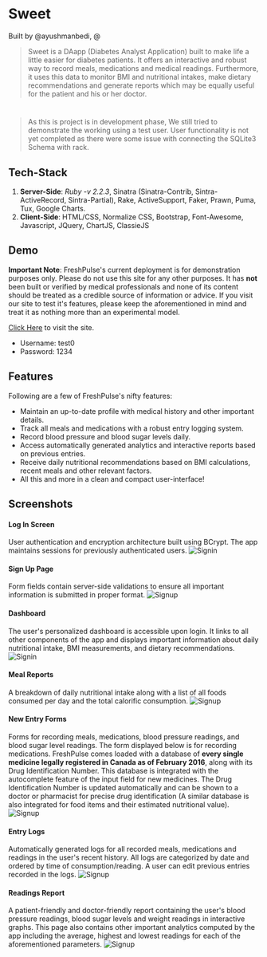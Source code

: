 # Sweet

Built by @ayushmanbedi, @

>Sweet is a DAapp (Diabetes Analyst Application) built to make life a little easier for diabetes patients. It offers an interactive and robust way to record meals, medications and medical readings. Furthermore, it uses this data to monitor BMI and nutritional intakes, make dietary recommendations and generate reports which may be equally useful for the patient and his or her doctor.
#
>As this is project is in development phase, We still tried to demonstrate the working using a test user.
>User functionality is not yet completed as there were some issue with connecting the SQLite3 Schema with rack. 
## Tech-Stack

1. __Server-Side__: _Ruby -v 2.2.3_, Sinatra (Sinatra-Contrib, Sintra-ActiveRecord, Sintra-Partial), Rake, ActiveSupport, Faker, Prawn, Puma, Tux, Google Charts.
2. __Client-Side__: HTML/CSS, Normalize CSS, Bootstrap, Font-Awesome, Javascript, JQuery, ChartJS, ClassieJS

## Demo

__Important Note__: FreshPulse's current deployment is for demonstration purposes only. Please do not use this site for any other purposes. It has __not__ been built or verified by medical professionals and none of its content should be treated as a credible source of information or advice. If you visit our site to test it's features, please keep the aforementioned in mind and treat it as nothing more than an experimental model.

[Click Here](http://freshpulse.herokuapp.com/)  to visit the site.

+ Username: test0
+ Password: 1234

## Features

Following are a few of FreshPulse's nifty features:

+ Maintain an up-to-date profile with medical history and other important details.
+ Track all meals and medications with a robust entry logging system.
+ Record blood pressure and blood sugar levels daily.
+ Access automatically generated analytics and interactive reports based on previous entries.
+ Receive daily nutritional recommendations based on BMI calculations, recent meals and other relevant factors. 
+ All this and more in a clean and compact user-interface!

## Screenshots

#### Log In Screen

User authentication and encryption architecture built using BCrypt. The app maintains sessions for previously authenticated users. 
![Signin](https://s3.amazonaws.com/freshpulse/readme_images/1_signin.jpg)

#### Sign Up Page

Form fields contain server-side validations to ensure all important information is submitted in proper format.
![Signup](https://s3.amazonaws.com/freshpulse/readme_images/2_signup.jpg)

#### Dashboard

The user's personalized dashboard is accessible upon login. It links to all other components of the app and displays important information about daily nutritional intake, BMI measurements, and dietary recommendations.
![Signin](https://s3.amazonaws.com/freshpulse/readme_images/3_dashboard.jpg)

#### Meal Reports

A breakdown of daily nutritional intake along with a list of all foods consumed per day and the total calorific consumption. 
![Signup](https://s3.amazonaws.com/freshpulse/readme_images/4_meal_reports.jpg)

#### New Entry Forms

Forms for recording meals, medications, blood pressure readings, and blood sugar level readings. The form displayed below is for recording medications. FreshPulse comes loaded with a database of **every single medicine legally registered in Canada as of February 2016**, along with its Drug Identification Number. This database is integrated with the autocomplete feature of the input field for new medicines. The Drug Identification Number is updated automatically and can be shown to a doctor or pharmacist for precise drug identification (A similar database is also integrated for food items and their estimated nutritional value).
![Signup](https://s3.amazonaws.com/freshpulse/readme_images/5_autocomplete.jpg)

#### Entry Logs

Automatically generated logs for all recorded meals, medications and readings in the user's recent history. All logs are categorized by date and ordered by time of consumption/reading. A user can edit previous entries recorded in the logs. 
![Signup](https://s3.amazonaws.com/freshpulse/readme_images/6_foods_index.jpg)

#### Readings Report

A patient-friendly and doctor-friendly report containing the user's blood pressure readings, blood sugar levels and weight readings in interactive graphs. This page also contains other important analytics computed by the app including the average, highest and lowest readings for each of the aforementioned parameters.
![Signup](https://s3.amazonaws.com/freshpulse/readme_images/7_readings.jpg)